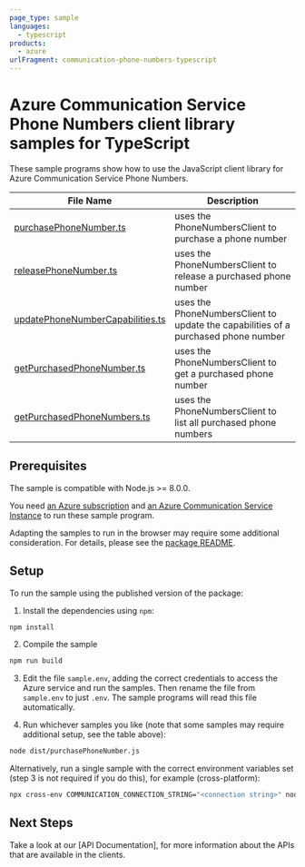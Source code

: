 ```yaml
---
page_type: sample
languages:
  - typescript
products:
  - azure
urlFragment: communication-phone-numbers-typescript
---
```


# Azure Communication Service Phone Numbers client library samples for TypeScript

These sample programs show how to use the JavaScript client library for Azure Communication Service Phone Numbers.

| **File Name**                                                            | **Description**                                                                    |
| ------------------------------------------------------------------------ | ---------------------------------------------------------------------------------- |
| [purchasePhoneNumber.ts][purchasephonenumber]                            | uses the PhoneNumbersClient to purchase a phone number                             |
| [releasePhoneNumber.ts][releasephonenumber]                       | uses the PhoneNumbersClient to release a purchased phone number                    |
| [updatePhoneNumberCapabilities.ts][updatephonenumbercapabilities] | uses the PhoneNumbersClient to update the capabilities of a purchased phone number |
| [getPurchasedPhoneNumber.ts][getpurchasedphonenumber]            | uses the PhoneNumbersClient to get a purchased phone number                        |
| [getPurchasedPhoneNumbers.ts][getpurchasedphonenumbers]           | uses the PhoneNumbersClient to list all purchased phone numbers                    |

## Prerequisites

The sample is compatible with Node.js >= 8.0.0.

You need [an Azure subscription][freesub] and [an Azure Communication Service Instance][azcomsvc] to run these sample program.

Adapting the samples to run in the browser may require some additional consideration. For details, please see the [package README][package].

## Setup

To run the sample using the published version of the package:

1. Install the dependencies using `npm`:

```bash
npm install
```

2. Compile the sample

```bash
npm run build
```

3. Edit the file `sample.env`, adding the correct credentials to access the Azure service and run the samples. Then rename the file from `sample.env` to just `.env`. The sample programs will read this file automatically.

4. Run whichever samples you like (note that some samples may require additional setup, see the table above):

```bash
node dist/purchasePhoneNumber.js
```

Alternatively, run a single sample with the correct environment variables set (step 3 is not required if you do this), for example (cross-platform):

```bash
npx cross-env COMMUNICATION_CONNECTION_STRING="<connection string>" node dist/purchasePhoneNumber.js
```

## Next Steps

Take a look at our [API Documentation],<!--[apiref]--> for more information about the APIs that are available in the clients.

[purchasephonenumber]: https://github.com/Azure/azure-sdk-for-js/blob/master/sdk/communication/communication-phone-numbers/samples/typescript/src/purchasePhoneNumber.ts
[releasephonenumber]: https://github.com/Azure/azure-sdk-for-js/blob/master/sdk/communication/communication-phone-numbers/samples/typescript/src/releasePhoneNumber.ts
[updatephonenumbercapabilities]: https://github.com/Azure/azure-sdk-for-js/blob/master/sdk/communication/communication-phone-numbers/samples/typescript/src/updatePhoneNumberCapabilities.ts
[getpurchasedphonenumber]: https://github.com/Azure/azure-sdk-for-js/blob/master/sdk/communication/communication-phone-numbers/samples/typescript/src/getPurchasedPhoneNumber.ts
[getpurchasedphonenumbers]: https://github.com/Azure/azure-sdk-for-js/blob/master/sdk/communication/communication-phone-numbers/samples/typescript/src/getPurchasedPhoneNumbers.ts
[apiref]: https://docs.microsoft.com/javascript/api/@azure/communication-phone-numbers
[azcomsvc]: https://docs.microsoft.com/azure/communication-services/quickstarts/create-communication-resource?tabs=windows&pivots=platform-azp
[freesub]: https://azure.microsoft.com/free/
[package]: https://github.com/Azure/azure-sdk-for-js/blob/master/sdk/communication/communication-phone-numbers/README.md
